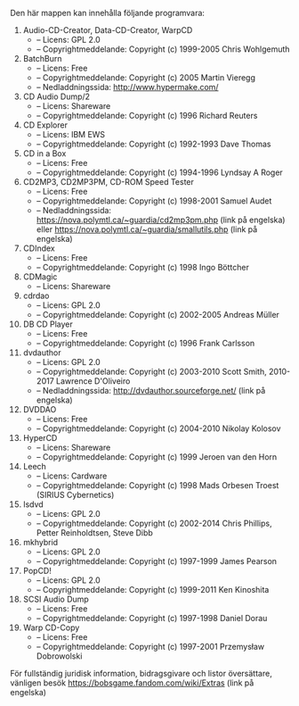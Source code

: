 ﻿Den här mappen kan innehålla följande programvara:

1. Audio-CD-Creator, Data-CD-Creator, WarpCD
   - – Licens: GPL 2.0
   - – Copyrightmeddelande: Copyright (c) 1999-2005 Chris Wohlgemuth
2. BatchBurn
   - – Licens: Free
   - – Copyrightmeddelande: Copyright (c) 2005 Martin Vieregg
   - – Nedladdningssida: http://www.hypermake.com/
3. CD Audio Dump/2
   - – Licens: Shareware
   - – Copyrightmeddelande: Copyright (c) 1996 Richard Reuters
4. CD Explorer
   - – Licens: IBM EWS
   - – Copyrightmeddelande: Copyright (c) 1992-1993 Dave Thomas
5. CD in a Box
   - – Licens: Free
   - – Copyrightmeddelande: Copyright (c) 1994-1996 Lyndsay A Roger
6. CD2MP3, CD2MP3PM, CD-ROM Speed Tester
   - – Licens: Free
   - – Copyrightmeddelande: Copyright (c) 1998-2001 Samuel Audet
   - – Nedladdningssida: https://nova.polymtl.ca/~guardia/cd2mp3pm.php (link på engelska) eller https://nova.polymtl.ca/~guardia/smallutils.php (link på engelska)
7. CDIndex
   - – Licens: Free
   - – Copyrightmeddelande: Copyright (c) 1998 Ingo Böttcher
8. CDMagic
   - – Licens: Shareware
9. cdrdao
   - – Licens: GPL 2.0
   - – Copyrightmeddelande: Copyright (c) 2002-2005 Andreas Müller
10. DB CD Player
    - – Licens: Free
    - – Copyrightmeddelande: Copyright (c) 1996 Frank Carlsson
11. dvdauthor
    - – Licens: GPL 2.0
    - – Copyrightmeddelande: Copyright (c) 2003-2010 Scott Smith, 2010-2017 Lawrence D'Oliveiro
    - – Nedladdningssida: http://dvdauthor.sourceforge.net/ (link på engelska)
12. DVDDAO
    - – Licens: Free
    - – Copyrightmeddelande: Copyright (c) 2004-2010 Nikolay Kolosov
13. HyperCD
    - – Licens: Shareware
    - – Copyrightmeddelande: Copyright (c) 1999 Jeroen van den Horn
14. Leech
    - – Licens: Cardware
    - – Copyrightmeddelande: Copyright (c) 1998 Mads Orbesen Troest (SIRIUS Cybernetics)
15. lsdvd
    - – Licens: GPL 2.0
    - – Copyrightmeddelande: Copyright (c) 2002-2014 Chris Phillips, Petter Reinholdtsen, Steve Dibb
16. mkhybrid 
    - – Licens: GPL 2.0
    - – Copyrightmeddelande: Copyright (c) 1997-1999 James Pearson
17. PopCD!
    - – Licens: GPL 2.0
    - – Copyrightmeddelande: Copyright (c) 1999-2011 Ken Kinoshita
18. SCSI Audio Dump
    - – Licens: Free
    - – Copyrightmeddelande: Copyright (c) 1997-1998 Daniel Dorau
19. Warp CD-Copy
    - – Licens: Free
    - – Copyrightmeddelande: Copyright (c) 1997-2001 Przemysław Dobrowolski

För fullständig juridisk information, bidragsgivare och listor översättare, vänligen besök https://bobsgame.fandom.com/wiki/Extras (link på engelska)
